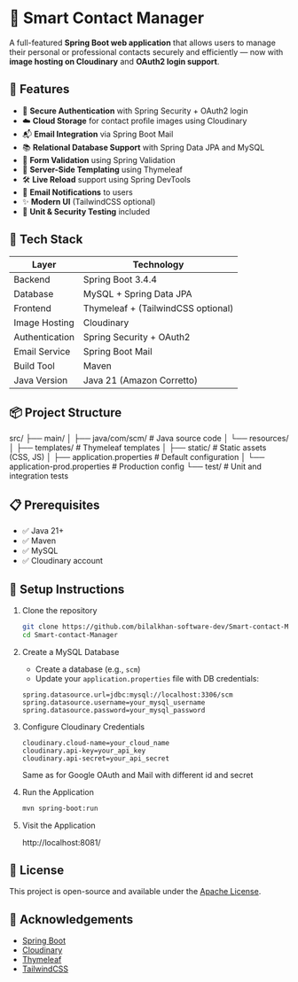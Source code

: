 



# 📇 Smart Contact Manager

A full-featured **Spring Boot web application** that allows users to manage their personal or professional contacts securely and efficiently — now with **image hosting on Cloudinary** and **OAuth2 login support**.



## 🚀 Features

* 🔐 **Secure Authentication** with Spring Security + OAuth2 login
* ☁️ **Cloud Storage** for contact profile images using Cloudinary
* 📬 **Email Integration** via Spring Boot Mail
* 📚 **Relational Database Support** with Spring Data JPA and MySQL
* 📄 **Form Validation** using Spring Validation
* 📐 **Server-Side Templating** using Thymeleaf
* 🛠️ **Live Reload** support using Spring DevTools
* 💌 **Email Notifications** to users
* ✨ **Modern UI** (TailwindCSS optional)
* 🧪 **Unit & Security Testing** included



## 🧰 Tech Stack

| Layer          | Technology                         |
| -------------- | ---------------------------------- |
| Backend        | Spring Boot 3.4.4                  |
| Database       | MySQL + Spring Data JPA            |
| Frontend       | Thymeleaf + (TailwindCSS optional) |
| Image Hosting  | Cloudinary                         |
| Authentication | Spring Security + OAuth2           |
| Email Service  | Spring Boot Mail                   |
| Build Tool     | Maven                              |
| Java Version   | Java 21 (Amazon Corretto)          |



## 📦 Project Structure

src/
├── main/
│   ├── java/com/scm/               # Java source code
│   └── resources/
│       ├── templates/              # Thymeleaf templates
│       ├── static/                 # Static assets (CSS, JS)
│       ├── application.properties  # Default configuration
│       └── application-prod.properties  # Production config
└── test/                           # Unit and integration tests




## 📋 Prerequisites

* ✅ Java 21+
* ✅ Maven
* ✅ MySQL
* ✅ Cloudinary account



## 🔧 Setup Instructions

1. Clone the repository

   ```bash
   git clone https://github.com/bilalkhan-software-dev/Smart-contact-Manager.git
   cd Smart-contact-Manager
   ```

2. Create a MySQL Database

   * Create a database (e.g., `scm`)
   * Update your `application.properties` file with DB credentials:

   ```properties
   spring.datasource.url=jdbc:mysql://localhost:3306/scm
   spring.datasource.username=your_mysql_username
   spring.datasource.password=your_mysql_password
   ```

3. Configure Cloudinary Credentials

   ```properties
   cloudinary.cloud-name=your_cloud_name
   cloudinary.api-key=your_api_key
   cloudinary.api-secret=your_api_secret
   ```
   Same as for Google OAuth and Mail with different id and secret 

4. Run the Application

   ```bash
   mvn spring-boot:run
   ```

5. Visit the Application

   
   http://localhost:8081/
   



## 📄 License

This project is open-source and available under the [Apache License](LICENSE).


## 🙌 Acknowledgements

* [Spring Boot](https://spring.io/projects/spring-boot)
* [Cloudinary](https://cloudinary.com/)
* [Thymeleaf](https://www.thymeleaf.org/)
* [TailwindCSS](https://tailwindcss.com/)



